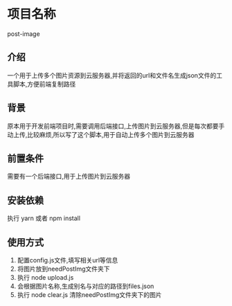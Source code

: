 # 项目名称
post-image

## 介绍
一个用于上传多个图片资源到云服务器,并将返回的url和文件名生成json文件的工具脚本,方便前端复制路径

## 背景
原本用于开发前端项目时,需要调用后端接口,上传图片到云服务器,但是每次都要手动上传,比较麻烦,所以写了这个脚本,用于自动上传多个图片到云服务器

## 前置条件
需要有一个后端接口,用于上传图片到云服务器

## 安装依赖
执行 yarn 或者 npm install

## 使用方式
1. 配置config.js文件,填写相关url等信息
2. 将图片放到needPostImg文件夹下
3. 执行 node upload.js
4. 会根据图片名称,生成别名与对应的路径到files.json
5. 执行 node clear.js 清除needPostImg文件夹下的图片
